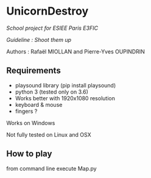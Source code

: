 # UnicornDestroy
 _School project for ESIEE Paris E3FIC_
 
  _Guideline : Shoot them up_ 
  
 Authors : Rafaël MIOLLAN and Pierre-Yves OUPINDRIN
 

## Requirements
- playsound library (pip install playsound) 
- python 3 (tested only on 3.6)
- Works better with 1920x1080 resolution
- keyboard & mouse
- fingers ?

Works on Windows

Not fully tested on Linux and OSX

## How to play
from command line execute Map.py


